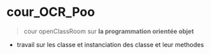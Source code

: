 # cour_OCR_Poo

>cour openClassRoom sur **la programmation orientée objet**

- travail sur les classe et instanciation des classe et leur methodes